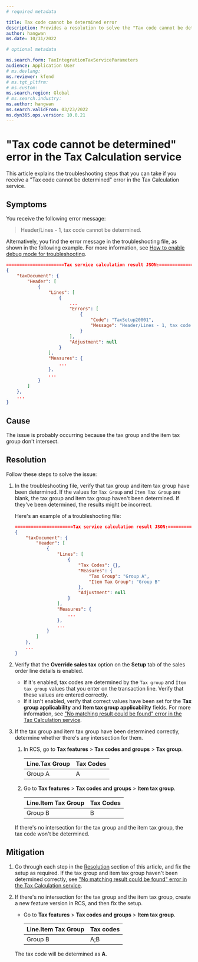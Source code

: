 ```yaml
---
# required metadata

title: Tax code cannot be determined error
description: Provides a resolution to solve the "Tax code cannot be determined" error that occurs in the Tax Calculation service.
author: hangwan
ms.date: 10/31/2022

# optional metadata

ms.search.form: TaxIntegrationTaxServiceParameters
audience: Application User
# ms.devlang: 
ms.reviewer: kfend
# ms.tgt_pltfrm: 
# ms.custom: 
ms.search.region: Global
# ms.search.industry: 
ms.author: hangwan
ms.search.validFrom: 03/23/2022
ms.dyn365.ops.version: 10.0.21
---
```


# "Tax code cannot be determined" error in the Tax Calculation service

This article explains the troubleshooting steps that you can take if you receive a "Tax code cannot be determined" error in the Tax Calculation service.

## Symptoms

You receive the following error message:

> Header/Lines - 1, tax code cannot be determined.

Alternatively, you find the error message in the troubleshooting file, as shown in the following example. For more information, see [How to enable debug mode for troubleshooting](tcs-troubleshooting-enable-debug-mode.md).

```json
======================Tax service calculation result JSON:===========================
{
    "taxDocument": {
        "Header": [
            {
                "Lines": [
                    {
                        ...
                        "Errors": [
                            {
                                "Code": "TaxSetup20001",
                                "Message": "Header/Lines - 1, tax code cannot be determined."
                            }
                        ],
                        "Adjustment": null
                    }
                ],
                "Measures": {
                    ...
                },
                ...
            }
        ]
    },
    ...
}
```

## Cause

The issue is probably occurring because the tax group and the item tax group don't intersect.

## Resolution

Follow these steps to solve the issue:

1. In the troubleshooting file, verify that tax group and item tax group have been determined. If the values for `Tax Group` and `Item Tax Group` are blank, the tax group and item tax group haven't been determined. If they've been determined, the results might be incorrect.

    Here's an example of a troubleshooting file:

    ```json
    ======================Tax service calculation result JSON:===========================
    {
        "taxDocument": {
            "Header": [
                {
                    "Lines": [
                        {
                            "Tax Codes": {},
                            "Measures": {
                                "Tax Group": "Group A",
                                "Item Tax Group": "Group B"
                            },
                            "Adjustment": null
                        }
                    ],
                    "Measures": {
                        ...
                    },
                    ...
                }
            ]
        },
        ...
    }
    ```

2. Verify that the **Override sales tax** option on the **Setup** tab of the sales order line details is enabled.

    - If it's enabled, tax codes are determined by the `Tax group` and `Item tax group` values that you enter on the transaction line. Verify that these values are entered correctly.
    - If it isn't enabled, verify that correct values have been set for the **Tax group applicability** and **Item tax group applicability** fields. For more information, see ["No matching result could be found" error in the Tax Calculation service](tcs-troubleshooting-no-matching-result.md).

3. If the tax group and item tax group have been determined correctly, determine whether there's any intersection for them.

    1. In RCS, go to **Tax features** \> **Tax codes and groups** \> **Tax group**.

        | Line.Tax Group | Tax Codes |
        |----------------|-----------|
        | Group A        | A         |

    2. Go to **Tax features** \> **Tax codes and groups** \> **Item tax group**.

        | Line.Item Tax Group | Tax Codes |
        |---------------------|-----------|
        | Group B             | B         |

    If there's no intersection for the tax group and the item tax group, the tax code won't be determined.

## Mitigation

1. Go through each step in the [Resolution](#resolution) section of this article, and fix the setup as required. If the tax group and item tax group haven't been determined correctly, see ["No matching result could be found" error in the Tax Calculation service](tcs-troubleshooting-no-matching-result.md).
2. If there's no intersection for the tax group and the item tax group, create a new feature version in RCS, and then fix the setup.

    - Go to **Tax features** \> **Tax codes and groups** \> **Item tax group**.

        | Line.Item Tax Group | Tax codes |
        |---------------------|-----------|
        | Group B             | A;B       |

    The tax code will be determined as **A**.
